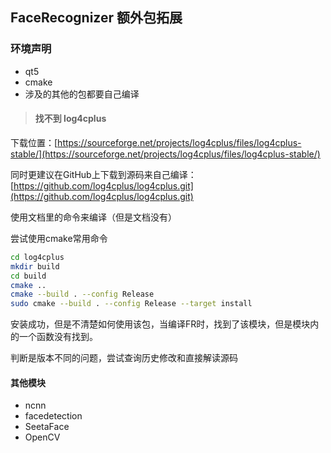 ## FaceRecognizer 额外包拓展

### 环境声明

- qt5
- cmake
- 涉及的其他的包都要自己编译

> #### 找不到 log4cplus

下载位置：[https://sourceforge.net/projects/log4cplus/files/log4cplus-stable/](https://sourceforge.net/projects/log4cplus/files/log4cplus-stable/)

同时更建议在GitHub上下载到源码来自己编译：[https://github.com/log4cplus/log4cplus.git](https://github.com/log4cplus/log4cplus.git)

使用文档里的命令来编译（但是文档没有）

尝试使用cmake常用命令

```bash
cd log4cplus
mkdir build
cd build
cmake ..
cmake --build . --config Release
sudo cmake --build . --config Release --target install
```

安装成功，但是不清楚如何使用该包，当编译FR时，找到了该模块，但是模块内的一个函数没有找到。

判断是版本不同的问题，尝试查询历史修改和直接解读源码

#### 其他模块

- ncnn
- facedetection
- SeetaFace
- OpenCV
